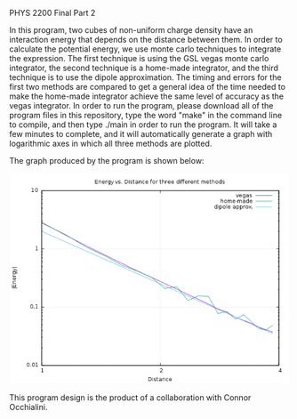 PHYS 2200 Final Part 2

In this program, two cubes of non-uniform charge density have an interaction energy that depends on the distance between them. In order to calculate the potential energy, we use monte carlo techniques to integrate the expression. The first technique is using the GSL vegas monte carlo integrator, the second technique is a home-made integrator, and the third technique is to use the dipole approximation. The timing and errors for the first two methods are compared to get a general idea of the time needed to make the home-made integrator achieve the same level of accuracy as the vegas integrator. In order to run the program, please download all of the program files in this repository, type the word "make" in the command line to compile, and then type ./main in order to run the program. It will take a few minutes to complete, and it will automatically generate a graph with logarithmic axes in which all three methods are plotted. 

The graph produced by the program is shown below:

![](graph1.png?)

This program design is the product of a collaboration with Connor Occhialini.
